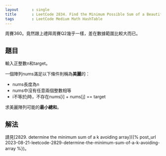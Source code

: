 ```yaml
---
layout      : single
title       : LeetCode 2834. Find the Minimum Possible Sum of a Beautiful Array
tags        : LeetCode Medium Math HashTable
---
```

周賽360。竟然跟上禮拜周賽Q2幾乎一樣，差在數據範圍比較大而已。  

## 題目

輸入正整數n和target。  

一個陣列nums滿足以下條件則稱為**美麗**的：

- nums長度為n  
- nums中沒有任意兩個整數相等  
- i不等於j時，不存在nums[i] + nums[j] == target  

求美麗陣列可能的**最小總和**。  

## 解法

請見[2829. determine the minimum sum of a k avoiding array]({% post_url 2023-08-21-leetcode-2829-determine-the-minimum-sum-of-a-k-avoiding-array %})。  

